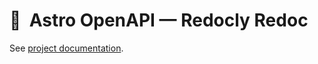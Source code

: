 # 🚀  Astro OpenAPI — Redocly Redoc

See [project documentation](https://github.com/JulianCataldo/astro-openapi/README.md).

